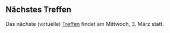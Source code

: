 ## Nächstes Treffen
Das nächste (virtuelle) [Treffen](/Treffen/Termine/03_2021/) findet am Mittwoch, 3. März statt.
